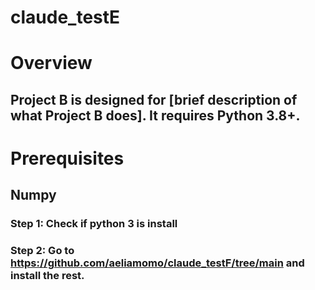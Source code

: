 # claude_testE

# Overview
## Project B is designed for [brief description of what Project B does]. It requires Python 3.8+.

# Prerequisites
## Numpy 

### Step 1: Check if python 3 is install
### Step 2: Go to https://github.com/aeliamomo/claude_testF/tree/main and install the rest.






